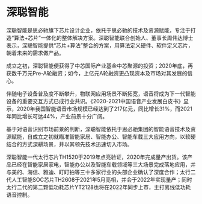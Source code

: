 # 

# 深聪智能

深聪智能是思必驰旗下芯片设计企业，依托于思必驰的技术及资源赋能，专注于打造“算法+芯片”一体化的整体解决方案。深聪智能联合创始人、董事长周伟达博士表示，深聪智能提供“芯片+算法”整合的方案，用算法定义硬件、软件定义芯片，朝着未来的需求做产品。

成立之初，深聪智能便获得了中芯国际产业基金中芯聚源的投资；2020年底，再获数千万元Pre-A轮融资；如今，上亿元A轮融资更凸现资本及市场对其发展的信心。

伴随电子设备普及度不断攀升，物联网应用场景不断拓宽，语音将成为下一代智能设备的重要交互方式已成行业共识。《2020-2021中国语音产业发展白皮书》显示，2020年我国智能语音市场规模已经达到了217亿元，同比增长31%，而2021年同比增长可达44%，产业前景十分广阔。

基于对语音识别市场前景的判断，深聪智能依托于思必驰集团的智能语音技术及资源赋能，自成立之初就瞄准智能家居、智能办公、智能车载三大应用方向，以软硬结合的方式深耕场景，并以其领先技术迅速切入市场。

深聪智能一代太行芯片TH1520于2019年点亮验证，2020年完成量产出货。该产品已经在智能家居家电，智能办公以及智能车载领域等三大场景完成落地应用，并与美的、海信、雅迪、盯盯拍等三十多家行业的头部企业确认了深度合作；太行二代人工智能SOC芯片TH2608于2021年5月亮相，并会于2022年实现量产；同时太行二代的第二颗低功耗芯片YT2128也将在2022年同步上市，主打离线低功耗语音控制。

